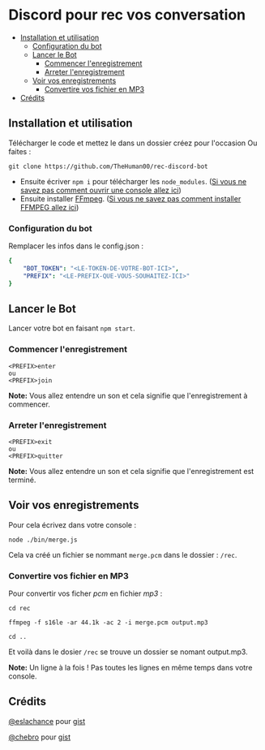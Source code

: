 # Discord pour rec vos conversation

-    [Installation et utilisation](#installation-et-utilisation)
     -    [Configuration du bot](#configuration-du-bot)
     -    [Lancer le Bot](#lancer-le-bot)
          -    [Commencer l'enregistrement](#commencer-l'enregistrement)
          -    [Arreter l'enregistrement](#arreter-l'enregistrement)
     -    [Voir vos enregistrements](#voir-vos-enregistrements)
          -    [Convertire vos fichier en MP3](#convertire-vos-fichier-en-MP3)
-    [Crédits](#crédits)

## Installation et utilisation

Télécharger le code et mettez le dans un dossier créez pour l'occasion
Ou faites :  
```
git clone https://github.com/TheHuman00/rec-discord-bot
```

- Ensuite écriver `npm i` pour télécharger les `node_modules`. ([Si vous ne savez pas comment ouvrir une console allez ici](https://github.com/TheHuman00/rec-discord-bot/blob/master/CONSOLE.md))
- Ensuite installer [FFmpeg](https://www.gyan.dev/ffmpeg/builds/ffmpeg-git-essentials.7z). 
([Si vous ne savez pas comment installer FFMPEG allez ici](https://github.com/TheHuman00/rec-discord-bot/blob/master/FFMPEG.md))

### Configuration du bot

Remplacer les infos dans le config.json :

```yaml
{
    "BOT_TOKEN": "<LE-TOKEN-DE-VOTRE-BOT-ICI>",
    "PREFIX": "<LE-PREFIX-QUE-VOUS-SOUHAITEZ-ICI>"
}
```

## Lancer le Bot

Lancer votre bot en faisant `npm start`.

### Commencer l'enregistrement

```
<PREFIX>enter 
ou
<PREFIX>join
```

**Note:** Vous allez entendre un son et cela signifie que l'enregistrement à commencer.

### Arreter l'enregistrement

```
<PREFIX>exit 
ou
<PREFIX>quitter
```

**Note:** Vous allez entendre un son et cela signifie que l'enregistrement est terminé.

## Voir vos enregistrements

Pour cela écrivez dans votre console :

```
node ./bin/merge.js
``` 

Cela va créé un fichier se nommant `merge.pcm` dans le dossier : `/rec`.


### Convertire vos fichier en MP3

Pour convertir vos ficher *pcm* en fichier *mp3* : 

```
cd rec

ffmpeg -f s16le -ar 44.1k -ac 2 -i merge.pcm output.mp3

cd ..
```

Et voilà dans le dosier `/rec` se trouve un dossier se nomant output.mp3.

**Note:** Un ligne à la fois ! Pas toutes les lignes en même temps dans votre console.

## Crédits

[@eslachance](https://github.com/eslachance) pour [gist](https://gist.github.com/eslachance/fb70fc036183b7974d3b9191601846ba)

[@chebro](https://github.com/eslachance) pour [gist](https://github.com/chebro/discord-voice-recorder)
